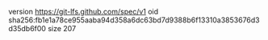 version https://git-lfs.github.com/spec/v1
oid sha256:fb1e1a78ce955aaba94d358a6dc63bd7d9388b6f13310a3853676d3d35db6f00
size 207
